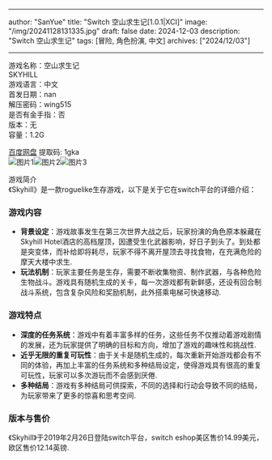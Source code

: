 
---
author: "SanYue"
title: "Switch 空山求生记[1.0.1|XCI]"
image: "/img/20241128131335.jpg"
draft: false
date: 2024-12-03
description: "Switch 空山求生记"
tags: [冒险, 角色扮演, 中文]
archives: ["2024/12/03"]

---

游戏名称：空山求生记   
SKYHILL    
游戏语言：中文  
首发日期：nan  
解压密码：wing515  
是否有金手指：否  
版本：无   
容量：1.2G

[百度网盘](https://pan.baidu.com/s/1P-yeN200NYQcsyHZYmmMXw) 提取码: 1gka  
![图片1](/img/17ec76.jpg)![图片2](/img/86402f.jpg)![图片3](/img/f0823c.jpg)  

游戏简介  
《Skyhill》是一款roguelike生存游戏，以下是关于它在switch平台的详细介绍：

### 游戏内容
- **背景设定**：游戏故事发生在第三次世界大战之后，玩家扮演的角色原本躲藏在Skyhill Hotel酒店的高档屋顶，因遭受生化武器影响，好日子到头了。到处都是突变体，而补给即将耗尽，玩家不得不离开屋顶去寻找食物，在充满危险的摩天大楼中求生.
- **玩法机制**：玩家主要任务是生存，需要不断收集物资、制作武器，与各种危险生物战斗。游戏具有随机生成的关卡，每一次游戏都有新鲜感，还设有回合制战斗系统，包含复杂风险和奖励机制，此外搭乘电梯可快速移动.

### 游戏特点
- **深度的任务系统**：游戏中有着丰富多样的任务，这些任务不仅推动着游戏剧情的发展，还为玩家提供了明确的目标和方向，增加了游戏的趣味性和挑战性.
- **近乎无限的重复可玩性**：由于关卡是随机生成的，每次重新开始游戏都会有不同的体验，再加上丰富的任务系统和多种结局设定，使得游戏具有很高的重复可玩性，玩家可以多次游玩而不会感到厌倦.
- **多种结局**：游戏有多种结局可供探索，不同的选择和行动会导致不同的结局，为玩家带来了更多的惊喜和思考空间.

### 版本与售价
《Skyhill》于2019年2月26日登陆switch平台，switch eshop美区售价14.99美元，欧区售价12.14英镑.
 
